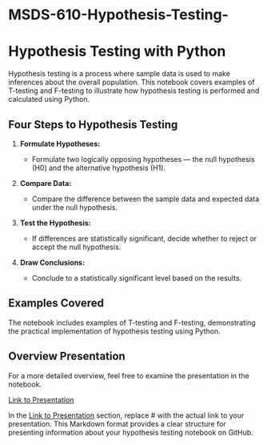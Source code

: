 # MSDS-610-Hypothesis-Testing-
# Hypothesis Testing with Python

Hypothesis testing is a process where sample data is used to make inferences about the overall population. This notebook covers examples of T-testing and F-testing to illustrate how hypothesis testing is performed and calculated using Python.

## Four Steps to Hypothesis Testing

1. **Formulate Hypotheses:**
   - Formulate two logically opposing hypotheses — the null hypothesis (H0) and the alternative hypothesis (H1).

2. **Compare Data:**
   - Compare the difference between the sample data and expected data under the null hypothesis.

3. **Test the Hypothesis:**
   - If differences are statistically significant, decide whether to reject or accept the null hypothesis.

4. **Draw Conclusions:**
   - Conclude to a statistically significant level based on the results.

## Examples Covered

The notebook includes examples of T-testing and F-testing, demonstrating the practical implementation of hypothesis testing using Python.

## Overview Presentation

For a more detailed overview, feel free to examine the presentation in the notebook.

[Link to Presentation](#)  <!-- Add the actual link to your presentation -->

In the [Link to Presentation](#) section, replace # with the actual link to your presentation. This Markdown format provides a clear structure for presenting information about your hypothesis testing notebook on GitHub.





